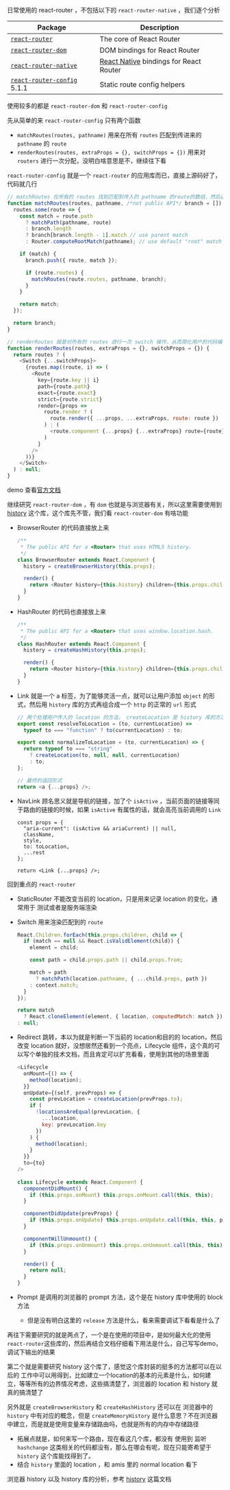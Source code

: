 

日常使用的 react-router ，不包括以下的 `react-router-native` ，我们逐个分析

| Package                                                      | Description                                                  |
| ------------------------------------------------------------ | ------------------------------------------------------------ |
| [`react-router`](https://github.com/ReactTraining/react-router/blob/master/packages/react-router) | The core of React Router                                     |
| [`react-router-dom`](https://github.com/ReactTraining/react-router/blob/master/packages/react-router-dom) | DOM bindings for React Router                                |
| [`react-router-native`](https://github.com/ReactTraining/react-router/blob/master/packages/react-router-native) | [React Native](https://facebook.github.io/react-native/) bindings for React Router |
| [`react-router-config`](https://github.com/ReactTraining/react-router/blob/master/packages/react-router-config) 5.1.1 | Static route config helpers                                  |

使用较多的都是 `react-router-dom` 和 `react-router-config` 

先从简单的来 `react-router-config` 只有两个函数

- `matchRoutes(routes, pathname)` 用来在所有 `routes`  匹配到传进来的 `pathname` 的 `route` 
- `renderRoutes(routes, extraProps = {}, switchProps = {})`  用来对`routers` 进行一次分配，没明白啥意思是不，继续往下看

`react-router-config` 就是一个 `react-router` 的应用库而已，直接上源码好了，代码就几行

```js
// matchRoutes 在所有的 routes 找到匹配到传入的 pathname 的route的数组，然后返回
function matchRoutes(routes, pathname, /*not public API*/ branch = []) {
  routes.some(route => {
    const match = route.path
      ? matchPath(pathname, route)
      : branch.length
      ? branch[branch.length - 1].match // use parent match
      : Router.computeRootMatch(pathname); // use default "root" match

    if (match) {
      branch.push({ route, match });

      if (route.routes) {
        matchRoutes(route.routes, pathname, branch);
      }
    }

    return match;
  });

  return branch;
}

// renderRoutes 就是对所有的 routes 进行一次 switch 操作，从而简化用户的代码编写就是
function renderRoutes(routes, extraProps = {}, switchProps = {}) {
  return routes ? (
    <Switch {...switchProps}>
      {routes.map((route, i) => (
        <Route
          key={route.key || i}
          path={route.path}
          exact={route.exact}
          strict={route.strict}
          render={props =>
            route.render ? (
              route.render({ ...props, ...extraProps, route: route })
            ) : (
              <route.component {...props} {...extraProps} route={route} />
            )
          }
        />
      ))}
    </Switch>
  ) : null;
}
```

demo 查看[官方文档](https://github.com/ReactTraining/react-router/tree/master/packages/react-router-config)

继续研究 `react-router-dom` ，有 `dom` 也就是与浏览器有关，所以这里需要使用到 [history](https://www.npmjs.com/package/history) 这个库，这个库先不管，我们看 `react-router-dom` 有啥功能

- BrowserRouter  的代码直接放上来

  ```js
  /**
   * The public API for a <Router> that uses HTML5 history.
   */
  class BrowserRouter extends React.Component {
    history = createBrowserHistory(this.props);
  
    render() {
      return <Router history={this.history} children={this.props.children} />;
    }
  }
  ```

- HashRouter 的代码也直接放上来

  ```js
  /**
   * The public API for a <Router> that uses window.location.hash.
   */
  class HashRouter extends React.Component {
    history = createHashHistory(this.props);
  
    render() {
      return <Router history={this.history} children={this.props.children} />;
    }
  }
  ```

- Link 就是一个 a 标签，为了能够灵活一点，就可以让用户添加 `object` 的形式，然后用 `history` 库的方式再组合成一个 `http` 的正常的 `url` 形式

  ```js
  // 两个处理用户传入的 location 的方法， createLocation 是 history 库的方法
  export const resolveToLocation = (to, currentLocation) =>
    typeof to === "function" ? to(currentLocation) : to;
  
  export const normalizeToLocation = (to, currentLocation) => {
    return typeof to === "string"
      ? createLocation(to, null, null, currentLocation)
      : to;
  };
  
  // 最终的返回形式
  return <a {...props} />;
  ```

- NavLink 顾名思义就是导航的链接，加了个 `isActive` ，当前页面的链接等同于路由的链接的时候，如果 `isActive` 有属性的话，就会高亮当前调用的 `Link` 

  ```JS
  const props = {
    "aria-current": (isActive && ariaCurrent) || null,
    className,
    style,
    to: toLocation,
    ...rest
  };
  
  return <Link {...props} />;
  ```


回到重点的 `react-router`

  - StaticRouter 不能改变当前的 location，只是用来记录 location 的变化，通常用于 测试或者是服务端渲染

  - Switch 用来渲染匹配到的 `route`

    ```js
    React.Children.forEach(this.props.children, child => {
      if (match == null && React.isValidElement(child)) {
        element = child;
    
        const path = child.props.path || child.props.from;
    
        match = path
          ? matchPath(location.pathname, { ...child.props, path })
        : context.match;
      }
    });
    
    return match
      ? React.cloneElement(element, { location, computedMatch: match })
    : null;
    ```

- Redirect 跳转，本以为就是判断一下当前的 location和目的的 location，然后改变 location 就好，没想居然还看到一个亮点，Lifecycle 组件，这个真的可以写个单独的技术文档，而且肯定可以扩充看看，使用到其他的场景里面

  ```js
  <Lifecycle
    onMount={() => {
      method(location);
    }}
    onUpdate={(self, prevProps) => {
      const prevLocation = createLocation(prevProps.to);
      if (
        !locationsAreEqual(prevLocation, {
          ...location,
          key: prevLocation.key
        })
      ) {
        method(location);
      }
    }}
    to={to}
  />
      
  class Lifecycle extends React.Component {
    componentDidMount() {
      if (this.props.onMount) this.props.onMount.call(this, this);
    }
  
    componentDidUpdate(prevProps) {
      if (this.props.onUpdate) this.props.onUpdate.call(this, this, prevProps);
    }
  
    componentWillUnmount() {
      if (this.props.onUnmount) this.props.onUnmount.call(this, this);
    }
  
    render() {
      return null;
    }
  }    
  ```

- Prompt 是调用的浏览器的 prompt 方法，这个是在 history 库中使用的 block 方法

  - 但是没有明白这里的 `release` 方法是什么，看来需要调试下看看是什么了



再往下需要研究的就是两点了，一个是在使用的项目中，是如何最大化的使用 `react-router`这些库的，然后再结合文档仔细看下用法是什么，自己写写demo，调试下输出的结果

第二个就是需要研究 history 这个库了，感觉这个库封装的挺多的方法都可以在以后的 工作中可以用得到，比如建立一个location的基本的元素是什么，如何建立，等等所有的边界情况考虑，这些搞清楚了，浏览器的 location 和 history 就真的搞清楚了

另外就是 `createBrowserHistory` 和 `createHashHistory` 还可以在 浏览器中的 `history` 中有对应的概念，但是 `createMemoryHistory` 是什么意思？不在浏览器中建立，而是就是使用变量来存储路由吗，也就是所有的内存中存储路径

- 拓展点就是，如何来写一个路由，现在看这几个库，都没有 使用到 监听 `hashchange` 这类相关的代码都没有，那么在哪会有呢，现在只能寄希望于 `history` 这个库能找得到了。
- 结合 `history` 里面的 location ，和 amis  里的 normal location 看下



浏览器 history 以及 history 库的分析，参考 [history](./2020-04-26-history.md) 这篇文档